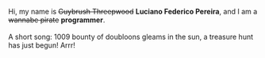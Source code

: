Hi, my name is ~~Guybrush Threepwood~~ **Luciano Federico Pereira**, and I am a ~~wannabe pirate~~ **programmer**.<br><br>A short song: 1009 bounty of doubloons gleams in the sun, a treasure hunt has just begun! Arrr!
